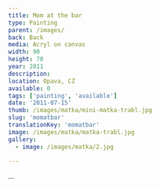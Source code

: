 ```yaml
---
title: Mom at the bar
type: Painting
parent: /images/
back: Back
media: Acryl on canvas
width: 90
height: 70
year: 2011
description: 
location: Opava, CZ
available: 0
tags: ['painting', 'available']
date: '2011-07-15'
thumb: /images/matka/mini-matka-trabl.jpg
slug: 'momatbar'
translationKey: 'momatbar'
image: /images/matka/matka-trabl.jpg
gallery:
  - image: /images/matka/2.jpg
  
---
```

...

